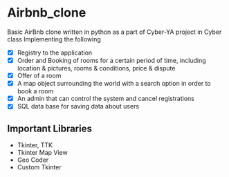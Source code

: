 # Airbnb_clone
Basic AirBnb clone written in python as a part of Cyber-YA project in Cyber class
Implementing the following
- [x] Registry to the application
- [x] Order and Booking of rooms for a certain period of time, including location & pictures, rooms & conditions, price & dispute
- [x] Offer of a room 
- [x] A map object surrounding the world with a search option in order to book a room
- [x] An admin that can control the system and cancel registrations
- [x] SQL data base for saving data about users

## Important Libraries
- Tkinter, TTK
- Tkinter Map View
- Geo Coder
- Custom Tkinter
